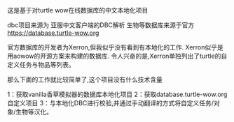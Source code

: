 这是基于对turtle wow在线数据库的中文本地化项目

dbc项目来源为 亚服中文客户端的DBC解析
生物等数据库来源于官方 https://database.turtle-wow.org

官方数据库的开发者为Xerron,但我似乎没有看到有本地化的工作.
Xerron似乎是用aowow的开源方案来构建的数据库.
令人兴奋的是,Xerron单独列出了turtle的自定义任务与物品等列表。

那么下面的工作就比较简单了,这个项目没有什么技术含量

1：获取vanilla香草模拟器的数据库本地化项目
2：获取database.turtle-wow.org自定义项目
3：与本地化DBC进行校验,并通过手动翻译的方式将自定义任务/对象/生物等汉化。
